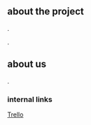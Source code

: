 ## about the project

.

.

## about us

.

### internal links

[Trello](https://trello.com/b/b190KcT2/pik8)
